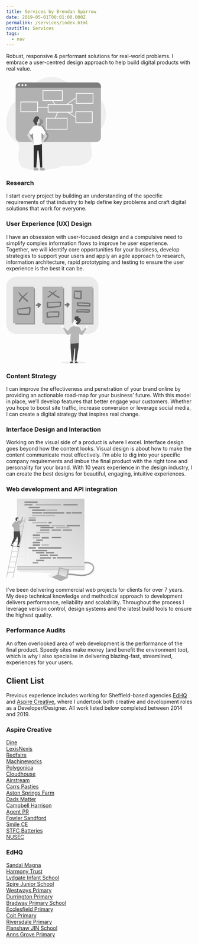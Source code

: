```yaml
---
title: Services by Brendan Sparrow
date: 2019-05-01T00:01:00.000Z
permalink: /services/index.html
navtitle: Services
tags:
  - nav
---
```


<div class="illustrated">
  <p>Robust, responsive &amp; performant solutions for real-world problems. I embrace a user-centred design approach to help build digital products with real value.</p>
<svg xmlns="http://www.w3.org/2000/svg" width="270" height="253">
  <g fill="none" fill-rule="nonzero" style="mix-blend-mode:multiply">
    <path fill="#B3B3B3" d="M43.822 243.112c-.461.434 20.837 11.632 58.762 8.983 4.037-.275 11.276-3.442 15.3-3.866 5.179-.504 10.421-.258 15.583-.928 5.162-.67 10.434-2.442 13.963-6.256-25.09 6.667-65.676 1.47-91.21 2.123-5.75.149-9.474.78-12.364-.068-.016.002-.027.006-.034.012-2.876-.851-4.93-3.147-7.336-8.832-4.329-10.254-4.295-23.708-2.488-34.453 1.087-6.46 2.92-13.594-.517-19.168-2.314-3.747-6.49-5.815-10.154-8.257C10.21 163.675 2.26 148.305.449 132.604c-1.81-15.7 2.014-31.655 8.631-45.999 2.323-5.023 5.023-9.948 8.789-13.987 6.105-6.57 14.512-10.377 22.162-15.04A105.325 105.325 0 0 0 66.46 34.655c5.953-7.206 11-15.289 17.948-21.545 20.678-18.587 54.345-16.167 77.333-.539 15.012 10.194 26.808 25.212 43.314 32.74 17.491 8.003 39.54 7.333 53.058 21.037 6.926 7.016 10.375 16.866 11.488 26.666a69.087 69.087 0 0 1-14.187 49.89c-9.948 12.62-25.066 23.36-26.026 39.421-.474 7.948 2.826 15.683 2.962 23.644.22 11.445-6.72 22.715-17.022 27.658-17.627 8.456-59.727 5.264-67.918 7.439-25.112 6.667-65.676 1.466-91.206 2.12-5.75.148-9.474.77-12.364-.069a8.329 8.329 0 0 1-.017-.005z" opacity=".18"/>
    <rect width="231" height="160.5" x="25.5" y="15" fill="#B3B3B3" rx="13"/>
    <path fill="#000" d="M68.01 166.86c-2.286-2.645-5.18-5.4-5.002-8.901.13-2.59 1.947-4.735 3.675-6.663l4.056-4.536 5.433-6.061a34.275 34.275 0 0 1 4.335-4.286 4.94 4.94 0 0 0 1.14-1.06c.19-.301.343-.626.452-.966a44.877 44.877 0 0 0 2.662-14.933c0-1.242 0-2.62.845-3.522.587-.628 1.462-.878 2.29-1.094 1.82-.479 3.688-.928 5.568-.822 1.88.106 3.802.847 4.956 2.335 1.373 1.789 1.385 4.239 1.339 6.49-.047 2.25-6.265 5.447-6.303 7.68 0 .585 4.25.674 4.786.899 2.822 1.191 4.462 6.066 4.723 6.51 4.36 7.376 6.156 9.555 10.516 16.935.68 1.148 1.377 2.348 1.5 3.683.122 1.335-.355 2.683-.892 3.93a39.553 39.553 0 0 1-7.224 11.147 4.73 4.73 0 0 1-1.601 1.272c-1.74.725-3.756-.619-5.581-.157 1.795-3.989 6.527-6.413 7.296-10.724.422-2.446-.587-4.976-2.167-6.896-1.58-1.92-3.655-3.328-5.708-4.722-.532 3.71-1.066 7.42-1.601 11.13-.423 2.934-.845 5.914-.444 8.855.14 1.047.258 2.378-.659 2.891-.37.164-.774.237-1.179.212-5.999.06-11.994-.072-17.984-.394-1.982-.11-3.405 0-4.707-1.594-1.685-2.056-2.75-4.595-4.52-6.638z" opacity=".19"/>
    <path fill="#7E7E7E" d="M256.5 25.555V29h-231v-3.445C25.502 19.73 30.217 15.007 36.037 15h209.934c5.818.01 10.529 4.732 10.529 10.555z"/>
    <path fill="#FFF" d="M98.532 36.032h54.436v28.436H98.532V36.032zm1.936 26.5h50.564V37.968h-50.565v24.564zM38.532 66.532h47.436v28.436H38.532V66.531zm1.936 1.936v24.564h43.564V68.469H40.468zM188.532 43.532h47.435v28.436h-47.435V43.532zm1.935 26.5h43.565V45.468h-43.565v24.564zM107.532 110.532h58.436v31.436h-58.435v-31.435zm1.936 1.936v27.564h54.564v-27.565h-54.565zM187.532 93.032h46.435v31.436h-46.435V93.031zm1.935 29.5h42.565V94.969h-42.565v27.564zM112.532 73.532h66.936v22.436h-66.935V73.531zm1.936 20.5h63.064V75.469h-63.065v18.564z"/>
    <path fill="#FFF" d="M123.722 64.075l8.5 11.5 1.556-1.15-8.5-11.5zM85 82.718h28.5v-1.936H85zM187.942 55.71l-25.5 18 1.116 1.58 25.5-18zM188.519 108.184l-22-14-1.038 1.632 22 14zM138.609 94.622l-7 16.5 1.782.756 7-16.5z"/>
    <path fill="#D8D8D8" d="M89.745 114.716c.384 2.134.623 4.291.716 6.457a7.63 7.63 0 0 1-.142 2.42 2.681 2.681 0 0 1-1.47 1.83c-.453.185-.978.197-1.382.47-.325.241-.556.589-.654.984-.129.75-.129 1.515 0 2.265a3.13 3.13 0 0 1-.466 2.173 2.812 2.812 0 0 1-1.395.838 7.496 7.496 0 0 1-3.905.163 1.279 1.279 0 0 1-.57-.239 1.375 1.375 0 0 1-.367-.64 36.964 36.964 0 0 1-1.141-4.43c-.454-2.094-.925-4.234-.966-6.395-.042-2.16.387-4.388 1.594-6.172 1.208-1.784 3.29-3.057 5.414-2.931 1.192.145 2.35.5 3.422 1.046.895.41 1.104 1.19 1.312 2.161z"/>
    <path fill="#494949" d="M89.497 111.703c.059-1.082-.789-1.984-1.645-2.633-.16-.107-.3-.24-.418-.392-.12-.24-.21-.495-.267-.758-.346-.982-1.507-1.42-2.539-1.42-1.031 0-2.05.316-3.081.287-.835 0-1.67-.25-2.43.096a3.138 3.138 0 0 0-1.07.978A4.815 4.815 0 0 0 77 109.968c-.063.345-.059.703-.147 1.044a3.275 3.275 0 0 1-.55 1.058c-1.078 1.491-2.648 2.739-3.032 4.542-.242 1.142-.489 2.456.058 3.484 5.257 9.901 6.59 10.474 7.128 10.398.539-.075 3.524-.219 3.837-4.006.071-.256.097-.523.076-.788a1.412 1.412 0 0 0-.376-.548 4.608 4.608 0 0 1-.91-1.264 1.699 1.699 0 0 1 0-1.53 1.339 1.339 0 0 1 2.121-.143c.35-1.01-.69-2.153-.263-3.134.258-.594.977-.885 1.227-1.487.33-.797-.259-1.91.368-2.495.211-.148.435-.277.668-.387.355-.22.417-.519.605-.864.188-.346.222-.316.601-.514a1.955 1.955 0 0 0 1.086-1.63z"/>
    <path fill="#FFF" d="M79.657 131.606s-7.547 1.836-8.57 4.285c-1.021 2.45-9.29 10.104-9.083 13.148.207 3.045 5.883 6.904 5.883 6.904l4.341-4.222 2.04 32.84s8.269 2.112 14.68 0c6.41-2.11 7.513-3.685 7.513-3.685l-1.103-30.355 5.216 6.794 6.926-5.962s-10.22-16.648-11.96-17.662c-1.74-1.013-9.536-2.191-9.536-2.191s-3.446 2.077-6.347.106z"/>
    <path fill="#D8D8D8" d="M62.027 149s-5.383 7.412-5.526 8.633c-.143 1.22 14.56 19.271 14.56 19.271s1.108 4.024 2.939 4.596l-.584-9.661s-8.029-13.515-9-13.302l2.844-3.02s-4.577-3.21-5.233-6.517zM100.784 157.32l2.01 2.852-6.385 12.982s-2.283 1.175-2.405 2.249c-.122 1.073 2.484 0 2.484 0L96.69 181s2.812-3.098 4.094-5.597c1.283-2.5 8.828-13.58 9.156-14.955.61-2.465-3.611-7.948-3.611-7.948l-5.545 4.82z"/>
    <path fill="#2F2F2F" d="M74.5 184.686V244.5h6.861l3.14-45.683 2.754-.505 4.909 46.167H97.5L96.68 181s-8.965 3.135-22.18 3.686z"/>
    <path fill="#B3B3B3" d="M87.478 251.533c0 .129 0 .262-.03.39 0 0-10.207 1.057-11.886.31-1.68-.747-1.56-1.185-1.56-1.185l.471-6.548h6.96c4.991.76 5.925 4.246 6.058 6.157v.043c.015.278.011.556-.013.833zM91.93 244.5l-.428 6.545s-.124.429 1.561 1.184c1.686.755 11.897-.309 11.897-.309s.922-6.36-6.043-7.42h-6.986z"/>
    <circle cx="35" cy="22" r="2.5" fill="#FFF"/>
    <circle cx="44" cy="22" r="2.5" fill="#FFF"/>
    <circle cx="52.5" cy="22" r="2.5" fill="#FFF"/>
  </g>
</svg>

</div>


### Research

I start every project by building an understanding of the specific requirements of that industry to help define key problems and craft digital solutions that work for everyone.


### User Experience (UX) Design

<div class="illustrated">
  <p>I have an obsession with user-focused design and a compulsive need to simplify complex information flows to improve he user experience. Together, we will identify core opportunities for your business, develop strategies to support your users and apply an agile approach to research, information architecture, rapid prototyping and testing to ensure the user experience is the best it can be.</p>
  <svg xmlns="http://www.w3.org/2000/svg" width="250" height="235">
  <g fill="none" fill-rule="nonzero">
    <ellipse cx="182.529" cy="231.623" fill="#B3B3B3" opacity=".25" rx="33.975" ry="2.853"/>
    <rect width="249.676" height="154.446" fill="#B3B3B3" opacity=".25" rx="27.6"/>
    <path fill="#979797" d="M24.569 31.471h53.275v97.441H24.569zM103.755 31.471h53.275v97.441h-53.275zM182.946 31.471h53.275v97.441h-53.275z"/>
    <path fill="#4A4A4A" d="M175.157 179.667c-.507.05-.897.47-.907.98v8.691c-.025 2.99 2.216 31.123 2.657 36.613.04.525.478.93 1.005.931h2.45a.98.98 0 0 0 .981-.902l3.51-31.887a.98.98 0 0 1 .765-.872 1.005 1.005 0 0 1 1.245 1.02l-1.245 31.587a1.015 1.015 0 0 0 1.01 1.054h2.71c.492-.006.906-.367.98-.853.824-5.254 5.192-33.171 5.525-35.171.3-1.784.23-9.432.196-12.314a1.015 1.015 0 0 0-1.117-.98l-19.765 2.103z"/>
    <path fill="#B3B3B3" d="M18.539 26.877h56.294v98.946H18.539zM97.995 26.877h56.294v98.946H97.995zM177.446 26.877h56.294v98.946h-56.294z"/>
    <path fill="#747474" d="M65.892 90.495c-.314 3.368-.431 7.608-1.71 10.755-1.157 2.853-5.25 2.069-7.711 2.108a247.647 247.647 0 0 1-19.03-.412c-1.794-.113-3.632 0-5.245-.794a1.667 1.667 0 0 1-1.167-.642c-1.171-1.574-1.01-3.878-1.093-5.78-.134-2.073.03-4.155.49-6.181a.686.686 0 0 1 1.31 0c.49 2.054.75 4.132 1.141 6.21.197 1.02.52 2.016.692 3.016 1.416-.162 2.94.142 4.338.235a251.054 251.054 0 0 0 17.127.54c1.113-.001 2.22-.001 3.334-.025.549 0 1.598.151 2.308.078-.171-.177.265-1.01.373-1.55.181-.886.343-1.778.49-2.67.327-1.919.572-3.847.736-5.785.078-.868.534-2.804.406-4.005-1.093-.044-2.416.319-3.372.407l-4.26.397c-2.84.268-5.678.552-8.515.853-2.993.327-5.987.624-8.98.892-2.819.26-5.706.083-8.495.387-.883.094-1.074-1.402-.206-1.544 4.333-.715 8.588-1.931 12.98-2.544 3.922-.549 7.843-.98 11.794-1.436 1.893-.21 3.79-.427 5.682-.618 1.588-.162 3.71-.809 5.255-.147 2.799 1.196 1.544 5.961 1.328 8.255zM38.118 50.735a29.848 29.848 0 0 0 4.088 4.554c-3.294 3.128-6.8 6.8-8.24 11.01-.677 1.96 2.088 2.828 3.152 1.328 1.5-2.112 2.661-4.411 4.318-6.426a57.66 57.66 0 0 1 3.329-3.681c3.774 3.132 7.755 6 10.931 9.804 1.677 2.004 4.574-.893 2.878-2.878-3.221-3.765-7.314-6.495-11.182-9.515 3.559-3.431 7.152-6.808 10.26-10.686.922-1.147-.598-2.78-1.657-1.652-3.46 3.677-7.397 6.863-11.137 10.25a40.902 40.902 0 0 1-5.05-5.29c-1.622-2.033-3.274-3.984-5.475-5.416-.98-.622-2.098.829-1.23 1.598 2.2 1.956 3.323 4.633 5.015 7zM114.559 56.255c3.794-1.667 6.539-5.392 9.74-7.927l1.47-1.161c1.29 1.014 2.57 2.049 3.883 3.054a51.686 51.686 0 0 0 6.206 4.156c2.2 1.23 4.966 3.035 7.549 2.53 1.206-.235 1.333-1.73.667-2.525-.898-1.058-1.804-1.245-3.084-1.764a37.804 37.804 0 0 1-4.412-2.162c-2.225-1.27-4.299-2.77-6.406-4.216l-1.73-1.191c.543-.426 1.087-.853 1.622-1.29.98-.784 1.96-1.558 2.94-2.377.604-.514 2.452-2.735 3.246-2.534a.707.707 0 1 0 .377-1.363c-1.857-.49-3.166.78-4.68 1.755-2.04 1.309-4.01 2.726-5.981 4.142a45.515 45.515 0 0 0-8.892-4.71c-1.28-.49-2.201 1.656-.942 2.225a37.858 37.858 0 0 1 7.196 4.378c-1.514 1.078-3.02 2.176-4.44 3.372-1.962 1.667-3.707 3.466-6.113 4.52-2.123.926-.304 3.995 1.784 3.088zM147.559 67.328a266.838 266.838 0 0 0-34 1.638 1.96 1.96 0 0 0-3.647.94c-.152 3.03-.118 6.08-.157 9.119 0 1.794-.53 4.289 1.338 5.338 1.868 1.049 5.235.181 7.319.044 3.14-.206 6.28-.453 9.421-.74 5.696-.53 11.765-.888 17.334-2.152 1.882-.427 2.612-1.569 2.862-3.432.407-3.058.726-6.132 1.094-9.2.098-.849-.8-1.545-1.564-1.555zm-2.451 8.461c-.172 1.319.196 2.368-1.314 2.623-1.235.206-2.505.284-3.75.421-4.377.49-8.765.839-13.152 1.192-2.2.176-4.399.34-6.598.49-1.255.078-2.51.147-3.77.215-.833.045-2.078-.152-2.828.138h-.103v-.907l.059-2.736c.044-2.102.127-4.215.123-6.318 10.637-.593 21.362-.72 32.014-.49-.222 1.784-.45 3.575-.681 5.372zM142.54 93.544c-5.687-.04-11.393 0-17.074.26-4.495.21-9.358.162-13.613 1.828-.878-.867-2.593-.171-2.78 1.226-.539 4.044.162 8.426.432 12.49.064.98.828 2 1.917 1.917 8.279-.672 16.705-1.834 25-1.623 1.47.04 3.558.633 4.946.108 1.26-.49 1.52-1.672 1.784-2.863a46.53 46.53 0 0 0 .98-11.74 1.632 1.632 0 0 0-1.593-1.603zm-2.535 12.47l-.113.49h-.137c-.49-.328-1.726-.166-2.363-.205-1.74-.108-3.485-.118-5.225-.083-6.304.132-12.608.657-18.902 1.078-.093-3.309-.108-6.755-.77-9.956 4.54-1.206 9.78-.568 14.392-.632 4.691-.064 9.383-.054 14.074 0 0 1.206-.035 2.417-.128 3.627-.137 1.927-.735 3.814-.828 5.682zM197.53 60.828c1.524.192 3.235.603 4.715-.039 2.79-1.215 2.265-4.647 2.265-7.127 0-4.162.034-8.334 0-12.486-.025-3.137-1.226-4.225-4.343-3.754a32.51 32.51 0 0 1-12.255-.49 1.775 1.775 0 0 0-1.907.71.936.936 0 0 0-.956.324c-1.96 2.681-1.931 5.985-2.162 9.176-.142 2.025-.2 4.05-.235 6.079-.03 1.392-.446 3.52.343 4.808.588.956 1.686 1.084 2.691 1.246 2.05.333 4.108.593 6.172.852l5.671.701zm-11.496-4.995c-.514-2.74-.112-5.99-.196-8.706-.068-2.318-.284-4.794.236-7.083.233.221.523.374.838.441 2.476.583 5.002.923 7.544 1.015 2.113.064 4.181-.319 6.26-.46a.657.657 0 0 1 0 .136V52.221c0 1.2.382 3.21 0 4.323-.191.569.083.559-.593.819-.373.142-1.27-.138-1.662-.187-1.422-.171-2.843-.352-4.265-.534a633.002 633.002 0 0 0-4.265-.534c-.906-.108-2.735.015-3.897-.275zM192.446 69.716c-.309.03-.618.044-.921.073a1.078 1.078 0 0 0 0 2.157h.21a30.392 30.392 0 0 0 0 4.118c.044 1.294.05 2.603 1.378 3.26 1.328.656 3.23.387 4.666.446l6.177.25 12.833.524c2.059.088 4.118.186 6.177.25 1.323.044 2.77.152 3.799-.863 1.495-1.47 2.034-6.52.936-8.25-.72-1.142-2.078-1.142-3.27-1.264-2.245-.236-4.5-.412-6.755-.574a169.608 169.608 0 0 0-23.25-.294 1.569 1.569 0 0 0-1.98.167zm16.04 2.94c2.744.148 5.485.349 8.225.57 1.289.102 2.573.215 3.863.333.936.093 2.789 0 3.985.284.088 1.142.03 2.941-.49 3.309-.52.368-3.182-.103-3.922-.137l-9.03-.407-8.558-.387-4.275-.196-1.902-.089c-.147 0-.563-.063-.95-.108-.094-1.23.058-2.48-.025-3.71 4.338.181 8.71.304 13.078.539zM223.902 87.75c-3.72-.26-7.49-.24-11.216-.294-7.27-.108-14.49.054-21.69 1.069-.663.093-.746.735-.491 1.2a.819.819 0 0 0-.04.099c-.49 1.47-.49 3.044-.842 4.563a1.995 1.995 0 0 0 1.897 2.49c7.333-.062 14.663.036 21.99.295 3.098.117 6.686.784 9.745.289 2.941-.49 3.235-3.432 3.554-5.927.314-2.397-.515-3.617-2.907-3.784zm-1.47 5.946c-.785.456-3.167-.103-4.118-.157-3.025-.176-6.054-.289-9.079-.382a459.75 459.75 0 0 0-15.309-.216 7.657 7.657 0 0 0-.049-2.524c4.81.313 9.608.377 14.437.49 2.764.059 5.53.078 8.294.142l3.897.103 2.45.078.344.035c-.118 1.005-.358 2.122-.887 2.431h.02zM91.71 72.784a47.593 47.593 0 0 0-5.102-2.358 1.554 1.554 0 0 0-1.55.407 1.74 1.74 0 0 0-.342.52l-.064.181a1.534 1.534 0 0 0 .407 1.55c.56.426 1.147.819 1.755 1.176l-.49.024c-1.804.084-3.726.108-5.461.638-1.569.49-1.662 2.838 0 3.274 1.76.46 3.652.427 5.46.436h.49a14.426 14.426 0 0 0-1.686 2.196c-1.205 2.045 1.442 3.74 3.098 2.393 1.368-1.113 2.427-2.652 3.56-3.996.872-1.034 2.269-2.166 2.289-3.637.02-1.47-1.167-2.181-2.363-2.804zM170.706 72.74a21.03 21.03 0 0 0-4.956-2.343c-.873-.24-2.637.025-2.544 1.319.069.98.76 1.75 1.662 2.382-.863.093-1.73.147-2.603.157-1.236 0-2.613-.04-3.775.426a1.348 1.348 0 0 0-.318 2.422c1.73 1.216 4.21 1.22 6.5.98-.701.927-1.471 1.843-1.437 3.05 0 1.088 1.142 2.117 2.26 1.72 1.407-.49 1.985-1.701 2.809-2.873a408.299 408.299 0 0 0 3.122-4.5 2.03 2.03 0 0 0-.72-2.74z"/>
    <path fill="#FFF" d="M153.5 134.123c-.466.044-.814-.398-1.088-.78a16.21 16.21 0 0 0-2.73-2.975 4.005 4.005 0 0 0 .93 2.578l-.833-1.745c-.088-.186-.25-.402-.446-.338-.196.063-.19.24-.2.397a3.53 3.53 0 0 0 .823 2.475l-.554-1.299c-.083-.19-.206-.411-.417-.416-.21-.005-.377.323-.382.578a2.863 2.863 0 0 0 1.088 2.29 1.642 1.642 0 0 0-1.176-.952c-.157.618.313 1.216.789 1.647 1.426 1.314 6.304 4.8 7.132 1.211.216-.926-.426-1.441-.98-2.103-.824-1.02-.927-2.53-1.804-3.431-.044.206-.368 2.887-.152 2.863zM215.598 132.417h.466c.127.624.23 1.251.309 1.882.039.348.176.804.529.804a.652.652 0 0 0 .49-.358c.696-1.03.775-2.333.887-3.569 0-.19.103-.44.295-.416.19.024.205.215.22.372.086.879.086 1.764 0 2.643a4.456 4.456 0 0 1 .348-2.113c.201-.03.3.235.319.436a6.559 6.559 0 0 1-.186 2.25 8.03 8.03 0 0 1 .303-1.402c.045-.142.152-.314.295-.27.142.045.132.162.142.265a5.123 5.123 0 0 1-.343 2.412c.043-.389.138-.77.284-1.132.088-.045.167.088.176.19a3.226 3.226 0 0 1-.49 1.716c-.755 1.471-2.941 5.363-4.02 2.108-.24-.72-.21-5.818-.024-5.818zM185.848 115.833s-3.922 4.339-4.515 8.937c-.593 4.598 3.226 5.642 3.618 5.995.392.353 0 4.367 0 4.367s8.059 2.211 7.162.922c-1.843-2.637 1.127-5.931 1.127-5.931s6.726-16.23-7.392-14.29z"/>
    <path fill="#4A4A4A" d="M185.118 110.71a6.245 6.245 0 0 1 4.411-4.362 7.118 7.118 0 0 0-1.004 2.877 4.5 4.5 0 0 1 2.794-2.696 7.843 7.843 0 0 1 3.97-.225 6.804 6.804 0 0 0-2 1.294l2.868-.49c-.632.03-1.025.774-.917 1.392a2.941 2.941 0 0 0 1.035 1.544c1.22 1.123 2.637 2.03 3.813 3.201 1.177 1.172 2.142 2.701 2.113 4.363-.025 1.568-.936 3.015-2.113 4.054-.23.17-.417.389-.549.642-.075.26-.107.53-.093.799-.073 1.613-1.47 2.804-2.833 3.686-1.363.883-2.863 1.794-3.373 3.324a3.294 3.294 0 0 1-1.436-2.338 2.118 2.118 0 0 0-1.245 1.044 2.873 2.873 0 0 1-.588-1.79 3.24 3.24 0 0 0-1.236.98l.05-4.445c.46.784 1.68.353 2.347-.26.74-.686 1.388-1.765.917-2.657-.426-.799-1.593-.946-2.402-.53a4.735 4.735 0 0 0-1.774 2.015c-.515-.676-.162-1.652.274-2.382.436-.73.951-1.47.701-2.309-3.255.623-4.348-4.397-3.73-6.73z"/>
    <path fill="#B6B6B6" d="M217.137 139.515l-.147.299c-1.137 2.284-8.539 16.94-11.72 17.45-3.432.55-7.73-4.048-7.73-4.048v.46l-.437 20.711a5.52 5.52 0 0 1-5.152 5.392l-12.985.878-1.745.118a4.113 4.113 0 0 1-4.368-4.461l2.157-24.24s-4.809 5.882-8.785 4.808c-3.975-1.073-12.147-18.51-12.147-18.51l2.373-1.573 10.716 9.917s.69-.554 4.411-6.348c3.721-5.794 8.971-6.49 10.785-6.902a9.926 9.926 0 0 1 2.593.098c3.921.46 10.662 1.887 12.45 2.49 2.349.799 4.413 9.142 6.628 10.662 2.216 1.52 9.843-8.8 10.069-9.103l1.328.828 1.706 1.074z"/>
    <path fill="#ECECEC" d="M177.623 226.907v2.113l2.941-.231.186-1.882zM186.176 226.907v2.113l2.947-.231.181-1.882z"/>
    <path fill="#4A4A4A" d="M180.843 227.926a4.348 4.348 0 0 1-2.5.78.882.882 0 0 1-.49-.108c-.147-.098-.235-.274-.387-.368a.936.936 0 0 0-.824.079l-2.01.877c-.82.273-1.55.77-2.103 1.437-.172.23-.266.51-.27.799.066.46.336.866.736 1.103.86.566 1.878.848 2.907.803 1.023-.04 2.038-.19 3.03-.446a2.632 2.632 0 0 0 1.392-.612c.26-.305.43-.677.49-1.074.122-.583.112-1.176.225-1.755.015-.122-.02-1.642-.196-1.515zM188.353 228.975c.28-.083.642-1.014.931-1.053.589-.079 1.142.568 1.642.892a8.716 8.716 0 0 1 2.182 1.755c.49.598.755 1.524.235 2.073-.368.387-2.04.412-1.505.407h-2.94a11.201 11.201 0 0 1-1.565-.162c-2.28-.333-1.495-2.539-1.554-3.681-.132-2.319 1.285.152 2.574-.23z"/>
  </g>
</svg>

</div>



### Content Strategy

I can improve the effectiveness and penetration of your brand online by providing an actionable road-map for your business’ future. With this model in place, we’ll develop features that better engage your customers. Whether you hope to boost site traffic, increase conversion or leverage social media, I can create a digital strategy that inspires real change.


### Interface Design and Interaction

Working on the visual side of a product is where I excel. Interface design goes beyond how the content looks. Visual design is about how to make the content communicate most effectively. I’m able to dig into your specific company requirements and imbue the final product with the right tone and personality for your brand. With 10 years experience in the design industry, I can create the best designs for beautiful, engaging, intuitive experiences.

### Web development and API integration

<div class="illustrated">
  <svg xmlns="http://www.w3.org/2000/svg" width="240" height="223">
  <defs>
    <linearGradient id="a" x1="152.375%" x2="-11.785%" y1="-62.691%" y2="118.011%">
      <stop offset="0%" stop-color="#FFF" stop-opacity="0"/>
      <stop offset="100%" stop-color="#FFF"/>
    </linearGradient>
    <linearGradient id="b" x1="50.002%" x2="50.002%" y1="208.092%" y2="-98.947%">
      <stop offset="0%" stop-color="#FFF" stop-opacity="0"/>
      <stop offset="99%" stop-color="#FFF"/>
    </linearGradient>
    <linearGradient id="c" x1="74.508%" x2="26.609%" y1="-61.705%" y2="146.279%">
      <stop offset="0%" stop-color="#FFF" stop-opacity="0"/>
      <stop offset="100%" stop-color="#FFF"/>
    </linearGradient>
  </defs>
  <g fill="none" fill-rule="nonzero" style="mix-blend-mode:multiply">
    <path fill="#6D6D6D" d="M239.68 188.516c.414 4.651-.61 8.62-2.333 10.772-1.723 2.152-4.3 3.495-6.964 4.211-2.664.716-11.311 2.884-14.064 3.039 2.675-.832 12.97-3.942 14.312-6.402a31.773 31.773 0 0 0 1.475-3.485c.909-2.284 2.098-12.974 3.854-14.73 2.042-2.026 3.523 4.338 3.72 6.595zM124.789 201.418a663.743 663.743 0 0 0-73.905-2.554c-7.001.154-15.214-.16-19.233-5.895 4.487-3.496 10.586-3.853 16.266-4.046 55.833-1.993 107.62-3.683 163.454-5.675-2.56-1.855 0-6.386-.518-9.507 5.505-1.684 17.153.93 20.769 4.756-3.385-2.427-10.607-3.303-13.69-2.042-3.082 1.26-5.582 4.035-3.903 6.903.496.848 1.294 1.569 1.426 2.543.22 1.624-1.48 2.802-2.994 3.43-13.338 5.504-29.555.236-42.44 6.748a4.91 4.91 0 0 0-1.96 1.514c-1.916 2.912 2.576 5.768 6.01 6.346a246.094 246.094 0 0 0 37.179 3.424l-42.215 1.96c1.205 1.442.594 3.776-.81 5.026-1.403 1.25-3.335 1.651-5.185 1.981-15.622 2.67-37.75 1.608-50.84-8.807 3.98-2.334 8.394-4.134 12.589-6.105z" opacity=".1"/>
    <path fill="#B3B3B3" d="M23.367 61.525l-6.055 6.903c-1.057 1.2-2.202 2.62-1.96 4.205.199.894.64 1.715 1.277 2.373a21.958 21.958 0 0 0 3.892 3.638c2.037-5.549 3.611-11.246 2.846-17.12zM29.312 0h182.262v182.73H29.312z"/>
    <path fill="url(#a)" d="M29.312 0h182.262v182.73H29.312z"/>
    <path fill="#B3B3B3" d="M.335 212.178L33.397 49.232l1.133.23L1.468 212.407zM17.698 212.981L51.052 49.624l1.133.231L18.83 213.213z"/>
    <path fill="#B3B3B3" d="M31.635 59.868h17.67v1.156h-17.67zM28.85 73.662h17.67v1.156H28.85zM26.059 87.451h17.67v1.156h-17.67zM23.268 101.246h17.67v1.156h-17.67zM20.477 115.04h17.67v1.156h-17.67zM17.686 128.835h17.67v1.156h-17.67zM14.901 142.629h17.67v1.156h-17.67zM12.11 156.424h17.67v1.156H12.11zM9.319 170.218h17.67v1.156H9.319zM6.528 184.013h17.67v1.156H6.528zM3.738 197.802h17.67v1.156H3.738z"/>
    <path fill="#AAA" d="M53.846 182.576L52.404 51.49l-1.206-.231.11 9.98h-3.22c-.05-1.718-.286-3.38-.892-4.503-1.7-3.165-3.853 0-4.47 2.119-.275.925-.704 1.9-1.535 2.367h-3.248a5.554 5.554 0 0 0-1.156-.11 3.81 3.81 0 0 0-.71.105h-1.651l-.127-10.156-1.205-.226.154 12.583c-.083.132-.165.27-.237.413-.738 1.448-.925 3.1-1.1 4.718-1.542 16.2-.728 32.515.093 48.765.143 2.813.291 5.675 1.255 8.323.206.571.462 1.124.765 1.651l.693 55.332 19.129-.044zm-1.206-.27l-16.695-.038-.149-12.325 16.707.039.137 12.324zm-.148-13.453l-16.723-.038-.154-12.325 16.728.044.149 12.32zm-.149-13.447l-16.728-.061-.154-12.325 16.745.044.137 12.342zm-.149-13.454l-16.75-.044-.154-12.325h1.1c.154.083.312.156.474.22.96.33 2.014.255 2.918-.209h12.286l.126 12.358zm-.148-13.453H40.993c.155-.263.256-.555.297-.859.154-1.15-.484-2.229-.92-3.302-1.04-2.577-.935-5.417-.319-8.164l11.863.028.132 12.297zm-.149-13.453h-11.56c.199-.721.43-1.431.678-2.125 1.233-3.402 2.906-6.671 3.72-10.183h7.03l.132 12.308zm-.165-13.453h-6.776c.694-4.046.149-8.257.407-12.325H51.6l.132 12.325zm-.149-13.454h-6.12c.099-.983.27-1.958.511-2.917.364-1.387.903-2.752 1.129-4.156a21.468 21.468 0 0 0-.1-5.246h4.448l.132 12.32zm-.28-25.772l.137 12.325h-4.524a17.538 17.538 0 0 1-.044-1.784c.077-2.125.666-4.2.913-6.314.173-1.4.272-2.81.298-4.222l3.22-.005z" opacity=".1"/>
    <g fill="#747474" opacity=".75">
      <path d="M49.459 7.596h35.648v3.721H49.459zM49.459 14.802h21.76v3.501h-21.76z"/>
      <path d="M79.993 14.802h68.472v3.523H79.993z" opacity=".54"/>
      <path d="M154.872 14.802h38.543v3.523h-38.543zM60.776 22.007h29.917v3.694H60.776z"/>
      <path d="M60.776 49.701h19.42v4.156h-19.42z" opacity=".48"/>
      <path d="M114.402 62.406h8.202v4.139h-8.202zM60.776 55.899h19.42v4.156h-19.42zM60.776 130.91h19.42v4.156h-19.42zM71.83 96.584h19.42v4.156H71.83z"/>
      <path d="M71.83 103.404h19.42v4.156H71.83z" opacity=".48"/>
      <path d="M71.83 116.422h19.42v4.156H71.83zM71.83 123.242h19.42v4.156H71.83zM96.01 103.404h19.42v4.156H96.01z"/>
      <path d="M96.01 123.033h19.42v4.156H96.01z" opacity=".48"/>
      <path d="M86.505 130.91h63.044v4.156H86.505zM70.382 29.213h35.648v3.721H70.382z"/>
      <path d="M108.358 29.213h29.879v4.134h-29.88z" opacity=".52"/>
      <path d="M70.332 36.424H97.86v3.501H70.332z"/>
      <path d="M70.332 62.873h40.25v3.264h-40.25z" opacity=".48"/>
      <path d="M177.374 36.424h27.528v3.501h-27.528zM100.503 36.424h56.807v3.881h-56.807zM162.705 36.424h12.523v3.947h-12.523z"/>
      <path d="M70.228 43.629h62.07v3.473h-62.07z" opacity=".48"/>
      <path d="M70.228 138.171h40.938v3.628H70.228zM81.23 70.75h35.649v3.721H81.23z"/>
      <path d="M81.23 89.554h35.649v3.721H81.23z" opacity=".48"/>
      <path d="M81.23 164.571h21.65v3.6H81.23zM71.472 171.545h14.664v3.325H71.472zM81.23 144.11h21.98v3.721H81.23zM107.736 144.11h21.98v3.721h-21.98zM91.31 150.93h21.98v3.721H91.31zM117.809 150.93h21.98v3.721h-21.98zM91.31 157.905h30.154v3.721H91.31zM126.182 157.905h8.053v3.721h-8.053zM81.23 110.015h17.83v3.556H81.23zM92.07 82.943h24.815v3.314H92.07zM123.479 82.943h24.815v3.314h-24.815zM123.479 102.991h24.815v3.314h-24.815zM153.237 82.943h24.815v3.314h-24.815zM137.163 158.059h40.888v3.314h-40.888z"/>
      <path d="M123.39 70.75h35.649v3.721H123.39z" opacity=".48"/>
      <path d="M92.808 76.332h35.648v3.721H92.808z"/>
      <path d="M134.962 76.332h35.648v3.721h-35.648z" opacity=".48"/>
      <path d="M163.53 70.75h35.648v3.721H163.53z"/>
    </g>
    <path fill="#F0F0F0" d="M44.064 48.006a2.813 2.813 0 0 1-.137-1.002 1.47 1.47 0 0 0 0-.44 1.651 1.651 0 0 0-.358-.551 1.778 1.778 0 0 1-.253-1.652c.38-.077.512-.374.644-.732.093-.371.247-.725.457-1.046a.286.286 0 0 1 .203-.126c.091.009.17.065.21.149.159.319-.05.754.164 1.034.127.154.347.204.501.325.33.248.347.754.639 1.035.069.053.132.114.187.182.06.11.084.238.066.363-.033.49-.203.961-.49 1.36-.279.279-.48.626-.583 1.007a1.26 1.26 0 0 1-.044.352.473.473 0 0 1-.55.237c-.204-.05-.485-.39-.656-.495z"/>
    <path fill="#B3B3B3" d="M33.325 61.305a2.488 2.488 0 0 0-.55-.55 1.855 1.855 0 0 0-1.162-.287c-.404.04-.805.105-1.2.198-1.729.32-3.501-.083-5.257 0-1.97.116-2.708 2.202-3.055 3.039a17.615 17.615 0 0 0-1.288 5.058c-.083.826-.105 1.652-.127 2.488-.099 3.375-.325 6.716-.192 10.09l.22 5.538c-.025.332.062.664.247.941.204.202.462.338.744.391 3.11.897 6.39.92 9.627.92 1.651 0 3.534-.1 4.624-1.344 1.2-1.376.886-3.451.633-5.257-.93-6.924.952-15.655-3.264-21.225z"/>
    <path fill="#F0F0F0" d="M31.156 58.772c.405-.288.74-.664.98-1.1.158-.42.212-.871.16-1.316a4.761 4.761 0 0 0-.551-2.02 2.543 2.543 0 0 0-1.618-1.26c-1.101-.226-2.235.55-2.753 1.53a7.31 7.31 0 0 0-.655 3.302c-.038 1.426-1.134 3.606.204 4.107 1.547.578 2.752-1.101 3.01-1.839a3.21 3.21 0 0 1 1.223-1.404z"/>
    <path fill="#494949" d="M31.651 51.473a2.61 2.61 0 0 1-.412 1.377c-.23.45-.507.874-.826 1.266a2.956 2.956 0 0 0-.55.748 2.24 2.24 0 0 0 .12 1.437c-.236.121-.462-.418-.682-.27a.275.275 0 0 0-.083.138.985.985 0 0 0 .237.985.66.66 0 0 1 .176.215c.066.17-.077.347-.143.517-.165.419.127.93-.094 1.321a1.1 1.1 0 0 1-.957.419c-.644.044-1.288.06-1.932.044a.738.738 0 0 1-.38-.077.793.793 0 0 1-.292-.55 20.455 20.455 0 0 1-.55-4.84c-.04-.48.071-.961.319-1.375.192-.26.473-.43.677-.667.204-.236.402-.688.671-.985a3 3 0 0 1 1.437-.726c1.063-.281 3.143-.683 3.264 1.023zM20.615 101.637c.1.833.12 1.673.06 2.51-.095.67-.246 1.33-.451 1.976a56.752 56.752 0 0 1-2.62 7.668c-.76 1.651-1.69 3.303-2.296 5.02a29.383 29.383 0 0 0-1.205 6.259 2.593 2.593 0 0 0 1.354-.876 68.741 68.741 0 0 0 12.182-16.739 17.411 17.411 0 0 0 1.65-4.134c.232-1.225.348-2.469.348-3.715a59.714 59.714 0 0 0-.121-8.065c-.1-.935-.32-1.987-1.101-2.482a2.956 2.956 0 0 0-1.288-.347c-1.503-.138-3.039 0-4.52-.33-.55-.11-1.403-.639-1.81-.287-.408.353-.182 2.081-.204 2.555a88.965 88.965 0 0 0 .022 10.987z"/>
    <path fill="#494949" d="M32.042 109.41c.13 2.108.012 4.226-.352 6.307l-1.426 10.69a1.1 1.1 0 0 0 1.569.37c.494-.36.876-.853 1.1-1.421 2.164-4.25 4.355-8.582 5.159-13.277.338-2.207.476-4.44.413-6.672a82.283 82.283 0 0 0-1.916-16.668 1.1 1.1 0 0 0-.336-.688 1.145 1.145 0 0 0-.803-.099l-4.905.617c-1.173.148-6.892-.028-6.892-.028s1.987 4.888 2.554 6.402c1.723 4.602 5.835 9.38 5.835 14.466z"/>
    <path fill="#F0F0F0" d="M12.99 125.9c.091.213.228.401.403.551a7.288 7.288 0 0 0 4.018 2.004c.405.118.843.013 1.15-.275a.88.88 0 0 0-.137-1.101 3.028 3.028 0 0 0-.985-.633 2.879 2.879 0 0 1-1.608-1.574c-.787-2.62-3.517-1.123-2.84 1.029zM29.741 128.752a2.34 2.34 0 0 0 1.184.964c1.189.55 2.526 1.023 3.814.726.377-.063.718-.258.964-.55a.793.793 0 0 0-.033-1.03c-.298-.27-.765-.187-1.167-.23a1.651 1.651 0 0 1-1.162-.705c-.148-.22-.242-.474-.38-.7-1.183-1.992-4.238-.572-3.22 1.525z"/>
    <path fill="#494949" d="M12.897 124.128a.958.958 0 0 1 .875-.308c.463.11.705.655 1.145.842.199.083.419.088.622.16.38.183.718.444.991.765.782.716 1.91 1.101 2.428 2.01a.65.65 0 0 1 .071.627.617.617 0 0 1-.429.248c-.589.115-1.365.324-1.921.093a20.587 20.587 0 0 1-2.785-1.343c-.49-.297-.843-1.1-1.195-1.58-.43-.572-.292-1.007.198-1.514zM29.818 127.062c-.148-.06-.33-.137-.446-.027a.253.253 0 0 0-.06.088 1.772 1.772 0 0 0 .5 1.998 6.402 6.402 0 0 0 1.91 1.101 8.114 8.114 0 0 0 2.203.77 2.136 2.136 0 0 0 2.064-.77 1.1 1.1 0 0 0 .193-.787c-.116-.606-.804-.87-1.376-1.101-.727-.286-1.36-.81-2.109-1.04-.958-.314-1.981.137-2.879-.232z"/>
    <path fill="#B3B3B3" d="M33.28 60.952l4.327-2.152a7.855 7.855 0 0 0 1.536-.914c2.57-2.092 2.428-5.956 3.76-8.989a.936.936 0 0 1 .38-.495.98.98 0 0 1 .49-.033l1.744.209-1.392 10.244a9.743 9.743 0 0 1-.485 2.202 8.08 8.08 0 0 1-.792 1.431 24.22 24.22 0 0 1-6.27 6.413 2.29 2.29 0 0 1-.88.44 1.69 1.69 0 0 1-1.102-.203c-1.194-.622-1.69-2.065-1.92-3.391a7.112 7.112 0 0 1 .605-4.762zM29.312 182.73h182.262v10.228H29.312z"/>
    <path fill="url(#b)" d="M29.312 184.591h182.262v8.367H29.312z"/>
    <path fill="#B3B3B3" d="M237.996 189.16c-.803 3.743-3 7.761-7.062 11.174-7.453 6.264-17.092 7.888-23.868 8.152-.837.033-1.651.05-2.499.05-6.055 0-12.11-.798-17.967-1.575l-4.15-.55c-7.019-.875-15.105-1.596-22.239.92l-.628-1.784-.655-1.85c7.922-2.796 16.542-2.036 23.995-1.1 1.393.17 2.785.357 4.183.55 6.507.859 13.239 1.75 19.817 1.497 6.17-.242 14.923-1.695 21.54-7.255 2.636-2.202 4.954-5.439 5.774-8.862a9.958 9.958 0 0 0-.138-5.46 9.226 9.226 0 0 0-.985-2.093c-1.872-2.956-5.235-4.855-8.114-5.702-4.277-1.261-8.945-1.101-13.47-.942h-.165l-.06-1.695-.077-2.152c4.645-.171 9.908-.364 14.862 1.1 5.763 1.696 10.128 5.55 11.67 10.3.711 2.363.793 4.872.236 7.277z"/>
    <path fill="#939393" d="M238.073 187.068c-.33 4.31-2.515 9.264-7.37 13.349-7.453 6.258-17.097 7.888-23.874 8.146-.83.033-1.651.05-2.499.05-6.055 0-12.11-.798-17.961-1.574l-4.156-.55c-7.019-.876-15.105-1.597-22.233.918l-1.283-3.633c.32-.11.639-.22.964-.319l.627 1.784c7.156-2.516 15.22-1.795 22.239-.92l4.15.55c5.862.777 11.901 1.575 17.967 1.575.831 0 1.651 0 2.5-.05 6.775-.264 16.414-1.888 23.867-8.152 4.062-3.413 6.259-7.431 7.062-11.174z"/>
    <path fill="#B3B3B3" d="M144.314 185.62l26.036 5.945-4.959 22.784-17.23 8.262-23.609-10.277 15.837-7.079z"/>
    <path fill="#B3B3B3" d="M142.607 185.158l26.037 5.939-4.96 22.784-16.893 8.218-23.609-10.282 15.501-7.03z"/>
    <path fill="#B3B3B3" d="M141.985 204.892l20.153 6.358 4.183-18.446-20.923-4.492z"/>
    <path fill="url(#c)" d="M141.985 204.892l20.153 6.358 4.183-18.446-20.923-4.492z"/>
    <path fill="#939393" d="M233.692 181.079l-.584-.11c-1.871-2.956-5.235-4.855-8.114-5.703-4.277-1.26-9.093-1.1-13.618-.936l-.05-1.85s9.909-.55 15.777 2.269c3.72 1.794 6.589 6.33 6.589 6.33z"/>
  </g>
</svg>
<p>I've been delivering commercial web projects for clients for over 7 years. My deep technical knowledge and methodical approach to development delivers performance, reliability and scalability. Throughout the process I leverage version control, design systems and the latest build tools to ensure the highest quality.</p>
</div>


### Performance Audits

An often overlooked area of web development is the performance of the final product. Speedy sites make money (and benefit the environment too), which is why I also specialise in delivering blazing-fast, streamlined, experiences for your users.


<section>

## Client List

Previous experience includes working for Sheffield-based agencies [EdHQ](https://www.edhq.co.uk) and [Aspire Creative](https://www.aspirecreative.co.uk), where I undertook both creative and development roles as a Developer/Designer. All work listed below completed between 2014 and 2019.

<h3>Aspire Creative</h3>
<div class="client-list">
  <div class="list-item">
    <a href="https://www.dine.co.uk" target="_blank" rel="noopener noreferrer">Dine</a>
  </div>
  <div class="list-item">
    <a href="https://www.lexisnexis.com" target="_blank" rel="noopener noreferrer">LexisNexis</a>
  </div>
  <div class="list-item">
    <a href="http://www.redfaireinternational.com" target="_blank" rel="noopener noreferrer">Redfaire</a>
  </div>
  <div class="list-item">
    <a href="https://www.machineworks.com" target="_blank" rel="noopener noreferrer">Machineworks</a>
  </div>
  <div class="list-item">
    <a href="https://www.polygonica.com">Polygonica</a>
  </div>
  <div class="list-item">
    <a href="http://www.cloudhouse.com" target="_blank" rel="noopener noreferrer">Cloudhouse</a>
  </div>
  <div class="list-item">
    <a href="https://www.adventurelv.com" target="_blank" rel="noopener noreferrer">Airstream</a>
  </div>
  <div class="list-item">
    <a href="https://www.carrspasties.co.uk" target="_blank" rel="noopener noreferrer">Carrs Pasties</a>
  </div>
  <div class="list-item">
    <a href="http://www.astonspringsfarm.co.uk/" target="_blank" rel="noopener noreferrer">Aston Springs Farm</a>
  </div>
  <div class="list-item">
    <a href="http://www.dadsmatteruk.org" target="_blank" rel="noopener noreferrer">Dads Matter</a>
  </div>
  <div class="list-item">
    <a href="https://www.campbellharrison.co.uk" target="_blank" rel="noopener noreferrer">Campbell Harrison</a>
  </div>
  <div class="list-item">
    <a href="http://www.agentpublicrelations.co.uk/" target="_blank" rel="noopener noreferrer">Agent PR</a>
  </div>
  <div class="list-item">
    <a href="http://www.fowlersandford.com/" target="_blank" rel="noopener noreferrer">Fowler Sandford</a>
  </div>
  <div class="list-item">
    <a href="https://www.smilecustomerexperience.com/" target="_blank" rel="noopener noreferrer">Smile CE</a>
  </div>
  <div class="list-item">
    <a href="http://stfcbatteries.org/" target="_blank" rel="noopener noreferrer">STFC Batteries</a>
  </div>
  <div class="list-item">
    <a href="http://www.nusec.uk/" target="_blank" rel="noopener noreferrer">NUSEC</a>
  </div>
</div>
<h3>EdHQ</h3>
<div class="client-list">
  <div class="list-item">
    <a href="http://www.sandalmagna.co.uk/" target="_blank" rel="noopener noreferrer">Sandal Magna</a>
  </div>
  <div class="list-item">
    <a href="https://www.theharmonytrust.org/" target="_blank" rel="noopener noreferrer">Harmony Trust</a>
  </div>
  <div class="list-item">
    <a href="http://www.lydgateinfant.co.uk/" target="_blank" rel="noopener noreferrer">Lydgate Infant School</a>
  </div>
  <div class="list-item">
    <a href="http://www.spirejunior.co.uk/" target="_blank" rel="noopener noreferrer">Spire Junior School</a>
  </div>
  <div class="list-item">
    <a href="https://www.westwaysprimary.co.uk/" target="_blank" rel="noopener noreferrer">Westways Primary</a>
  </div>
  <div class="list-item">
    <a href="http://www.durringtoninfantjunior.co.uk/" target="_blank" rel="noopener noreferrer">Durrington Primary</a>
  </div>
  <div class="list-item">
    <a href="http://www.bradwayprimary.co.uk/" target="_blank" rel="noopener noreferrer">Bradway Primary School</a>
  </div>
  <div class="list-item">
    <a href="http://www.ecclesfieldprimary.co.uk/" target="_blank" rel="noopener noreferrer">Ecclesfield Primary</a>
  </div>
  <div class="list-item">
    <a href="http://www.coitprimary.co.uk/" target="_blank" rel="noopener noreferrer">Coit Primary</a>
  </div>
  <div class="list-item">
    <a href="http://riversdale.edhq.co.uk/" target="_blank" rel="noopener noreferrer">Riversdale Primary</a>
  </div>
  <div class="list-item">
    <a href="http://www.flanshawjin.co.uk/" target="_blank" rel="noopener noreferrer">Flanshaw JIN School</a>
  </div>
  <div class="list-item">
    <a href="https://www.annsgrove.co.uk/" target="_blank" rel="noopener noreferrer">Anns Grove Primary</a>
  </div>
</div>

</section>


